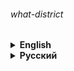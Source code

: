 ###### what-district

<details><summary> 
<strong>English</strong>
</summary>

# What district?

### The task of the second year of Yandex Lyceum

#### To work with the program, you need to get API key:
* [Geocoder](https://yandex.com/dev/maps/geocoder/)

##### Interaction with the program is performed via the command line. 
##### Launch example:

```commandline
python main.py Moscow Moscow Kremlin
```

</details>

<details><summary> 
<strong>Русский</strong>
</summary>

# В каком районе?

### Задание второго курса Яндекс Лицея

#### Для работы с программой вам необходимо получить API ключ: 
* [Геокодер](https://yandex.ru/dev/maps/geocoder/)

##### Взаимодействие с программой осуществляется через командную строку. 
##### Пример запуска:

```commandline
python main.py Москва Московский кремль
```

</details>